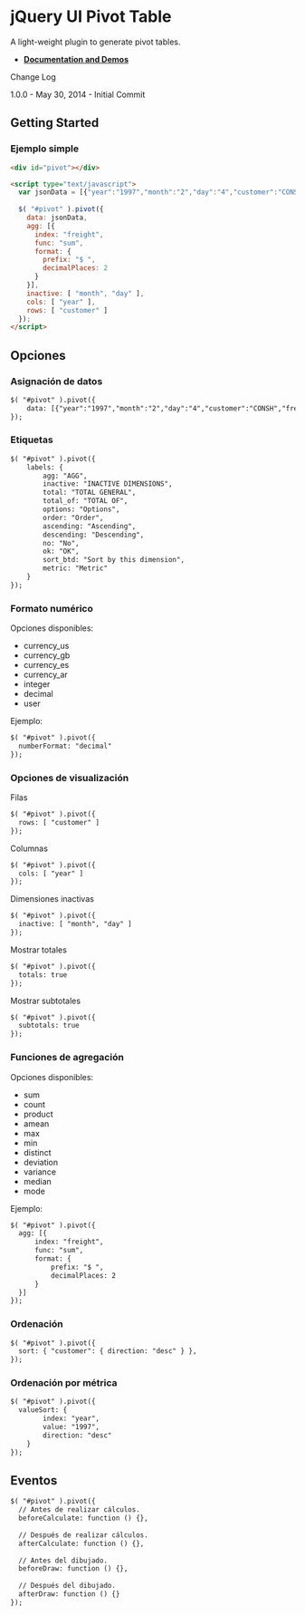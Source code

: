 jQuery UI Pivot Table
=====================

A light-weight plugin to generate pivot tables.

- **[Documentation and Demos](https://github.com/gluraschi/jquery-pivot/)**

Change Log

1.0.0 - May 30, 2014 - Initial Commit

## Getting Started

### Ejemplo simple
```html
<div id="pivot"></div>

<script type="text/javascript">
  var jsonData = [{"year":"1997","month":"2","day":"4","customer":"CONSH","freight":"9.21"}];
  
  $( "#pivot" ).pivot({
    data: jsonData,
    agg: [{
      index: "freight",
      func: "sum",
      format: {
        prefix: "$ ",
        decimalPlaces: 2
      }
    }],
    inactive: [ "month", "day" ],
    cols: [ "year" ],
    rows: [ "customer" ]
  });
</script>
```

## Opciones

### Asignación de datos
```html
$( "#pivot" ).pivot({
	data: [{"year":"1997","month":"2","day":"4","customer":"CONSH","freight":"9.21"}]
});
```

### Etiquetas
```html
$( "#pivot" ).pivot({
	labels: {
		agg: "AGG",
		inactive: "INACTIVE DIMENSIONS",
		total: "TOTAL GENERAL",
		total_of: "TOTAL OF",
		options: "Options",
		order: "Order",
		ascending: "Ascending",
		descending: "Descending",
		no: "No",
		ok:	"OK",
		sort_btd: "Sort by this dimension",
		metric: "Metric"
	}
});
```

### Formato numérico
Opciones disponibles:
- currency_us
- currency_gb
- currency_es
- currency_ar
- integer
- decimal
- user

Ejemplo:
```html
$( "#pivot" ).pivot({
  numberFormat: "decimal"
});
```

### Opciones de visualización
Filas
```html
$( "#pivot" ).pivot({
  rows: [ "customer" ]
});
```

Columnas
```html
$( "#pivot" ).pivot({
  cols: [ "year" ]
});
```

Dimensiones inactivas
```html
$( "#pivot" ).pivot({
  inactive: [ "month", "day" ]
});
```

Mostrar totales
```html
$( "#pivot" ).pivot({
  totals: true
});
```

Mostrar subtotales
```html
$( "#pivot" ).pivot({
  subtotals: true
});
```

### Funciones de agregación
Opciones disponibles:
- sum
- count
- product
- amean
- max
- min
- distinct
- deviation
- variance
- median
- mode

Ejemplo:
```html
$( "#pivot" ).pivot({
  agg: [{
	  index: "freight",
	  func: "sum",
	  format: {
		  prefix: "$ ",
		  decimalPlaces: 2
	  }
  }]
});
```

### Ordenación
```html
$( "#pivot" ).pivot({
  sort: { "customer": { direction: "desc" } },
});
```

### Ordenación por métrica
```html
$( "#pivot" ).pivot({
  valueSort: {
		index: "year",
		value: "1997",
		direction: "desc"
	}
});
```

## Eventos
```html
$( "#pivot" ).pivot({
  // Antes de realizar cálculos.
  beforeCalculate: function () {},
  
  // Después de realizar cálculos.
  afterCalculate: function () {},
  
  // Antes del dibujado.
  beforeDraw: function () {},
  
  // Después del dibujado.
  afterDraw: function () {}
});
```
